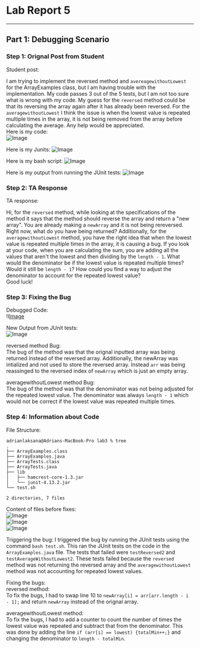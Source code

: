 # **Lab Report 5**
***
## Part 1: Debugging Scenario

### Step 1: Orignal Post from Student
Student post:

I am trying to implement the reversed method and `avereagewithoutLowest` for the ArrayExamples class, but I am having trouble with the implementation. My code passes 3 out of the 5 tests, but I am not too sure what is wrong with my code. My guess for the `reversed` method could be that its reversing the array again after it has already been reversed. For the `averagewithoutLowest` I think the issue is when the lowest value is repeated multiple times in the array, it is not being removed from the array before calculating the average. Any help would be appreciated.  
Here is my code:  
![Image](buggyCode.png)

Here is my Junits:
![Image](JUnitTests.png)

Here is my bash script:
![Image](testFile.png)

Here is my output from running the JUnit tests:
![Image](TestFail.png)


### Step 2: TA Response
TA response:

Hi, for the `reversed` method, while looking at the specifications of the method it says that the method should reverse the array and return a "new array". You are already making a `newArray` and it is not being rereversed. Right now, what do you have being returned? Additionally, for the `averagewithoutLowest` method, you have the right idea that when the lowest value is repeated multiple times in the array, it is causing a bug. If you look at your code, when you are calculating the sum, you are adding all the values that aren't the lowest and then dividing by the `length - 1`. What would the denominator be if the lowest value is repeated multiple times? Would it still be `length - 1`? How could you find a way to adjust the denominator to account for the repeated lowest value?  
Good luck!

### Step 3: Fixing the Bug
Debugged Code:  
!I[Image](fixedBugs.png)

New Output from JUnit tests:  
![Image](testPass.png)

reversed method Bug:  
The bug of the method was that the orignal inputted array was being returned instead of the reversed array. Additionally, the newArray was intialized and not used to store the reversed array. Instead `arr` was being reassinged to the reversed index of `newArray` which is just an empty array.

averagewithoutLowest method Bug:  
The bug of the method was that the denominator was not being adjusted for the repeated lowest value. The denominator was always `length - 1` which would not be correct if the lowest value was repeated multiple times.

### Step 4: Information about Code
File Structure:  
```
adrianlaksana@Adrians-MacBook-Pro lab3 % tree
.
├── ArrayExamples.class
├── ArrayExamples.java
├── ArrayTests.class
├── ArrayTests.java
├── lib
│   ├── hamcrest-core-1.3.jar
│   └── junit-4.13.2.jar
└── test.sh

2 directories, 7 files
```

Content of files before fixes:  
![Image](buggyCode.png)  
![Image](testFile.png)  
![Image](JUnitTests.png)  

Triggering the bug:
I triggered the bug by running the JUnit tests using the command `bash test.sh`. This ran the JUnit tests on the code in the `ArrayExamples.java` file. The tests that failed were `testReversed2` and `testAverageWithoutLowest2`. These tests failed because the `reversed` method was not returning the reversed array and the `averagewithoutLowest` method was not accounting for repeated lowest values.

Fixing the bugs:  
reversed method:  
To fix the bugs, I had to swap line 10 to `newArray[i] = arr[arr.length - i - 1];` and return `newArray` instead of the orignal array.

averagewithoutLowest method:  
To fix the bugs, I had to add a counter to count the number of times the lowest value was repeated and subtract that from the denominator. This was done by adding the line `if (arr[i] == lowest) {totalMin++;}` and changing the denominator to `length - totalMin`.




